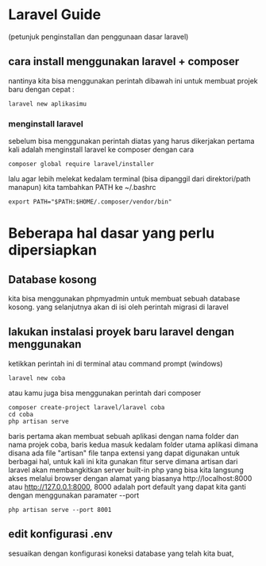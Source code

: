 # Laravel Guide

(petunjuk penginstallan dan penggunaan dasar laravel)

## cara install menggunakan laravel + composer

nantinya kita bisa menggunakan perintah dibawah ini untuk membuat projek baru dengan cepat :

```
laravel new aplikasimu
```

### menginstall laravel

sebelum bisa menggunakan perintah diatas yang harus dikerjakan pertama kali adalah menginstall laravel ke composer dengan cara

```
composer global require laravel/installer
```

lalu agar lebih melekat kedalam terminal (bisa dipanggil dari direktori/path manapun) kita tambahkan PATH ke ~/.bashrc

```
export PATH="$PATH:$HOME/.composer/vendor/bin"
```

# Beberapa hal dasar yang perlu dipersiapkan

## Database kosong

kita bisa menggunakan phpmyadmin untuk membuat sebuah database kosong. yang selanjutnya akan di isi oleh perintah migrasi di laravel

## lakukan instalasi proyek baru laravel dengan menggunakan

ketikkan perintah ini di terminal atau command prompt (windows)

```
laravel new coba
```

atau kamu juga bisa menggunakan perintah dari composer

```
composer create-project laravel/laravel coba
cd coba
php artisan serve
```

baris pertama akan membuat sebuah aplikasi dengan nama folder dan nama projek coba, baris kedua masuk kedalam folder utama aplikasi dimana disana ada file "artisan" file tanpa extensi yang dapat digunakan untuk berbagai hal, untuk kali ini kita gunakan fitur serve dimana artisan dari laravel akan membangkitkan server built-in php yang bisa kita langsung akses melalui browser dengan alamat yang biasanya http://localhost:8000 atau http://127.0.0.1:8000, 8000 adalah port default yang dapat kita ganti dengan menggunakan paramater --port

```
php artisan serve --port 8001
```

## edit konfigurasi .env

sesuaikan dengan konfigurasi koneksi database yang telah kita buat,
